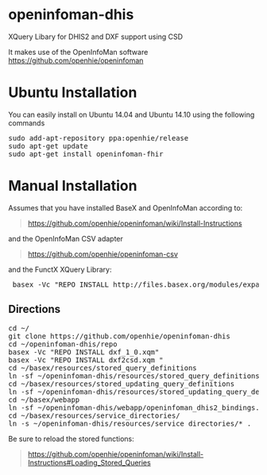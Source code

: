 openinfoman-dhis
================

XQuery Libary for DHIS2 and DXF support using CSD

It makes use of the OpenInfoMan software https://github.com/openhie/openinfoman

Ubuntu Installation
===================
You can easily install on Ubuntu 14.04 and Ubuntu 14.10 using the following commands
<pre>
sudo add-apt-repository ppa:openhie/release
sudo apt-get update
sudo apt-get install openinfoman-fhir
</pre>



Manual Installation
===================


Assumes that you have installed BaseX and OpenInfoMan according to:
> https://github.com/openhie/openinfoman/wiki/Install-Instructions

and the OpenInfoMan CSV adapter
> https://github.com/openhie/openinfoman-csv

and the FunctX XQuery Library:
<pre>
 basex -Vc "REPO INSTALL http://files.basex.org/modules/expath/functx-1.0.xar"
</pre>

Directions
----------
<pre>
cd ~/
git clone https://github.com/openhie/openinfoman-dhis
cd ~/openinfoman-dhis/repo
basex -Vc "REPO INSTALL dxf_1_0.xqm"
basex -Vc "REPO INSTALL dxf2csd.xqm "
cd ~/basex/resources/stored_query_definitions
ln -sf ~/openinfoman-dhis/resources/stored_query_definitions/* .
cd ~/basex/resources/stored_updating_query_definitions
ln -sf ~/openinfoman-dhis/resources/stored_updating_query_definitions/* .
cd ~/basex/webapp
ln -sf ~/openinfoman-dhis/webapp/openinfoman_dhis2_bindings.xqm
cd ~/basex/resources/service_directories/
ln -s ~/openinfoman-dhis/resources/service_directories/* .
</pre>

Be sure to reload the stored functions: 
> https://github.com/openhie/openinfoman/wiki/Install-Instructions#Loading_Stored_Queries
